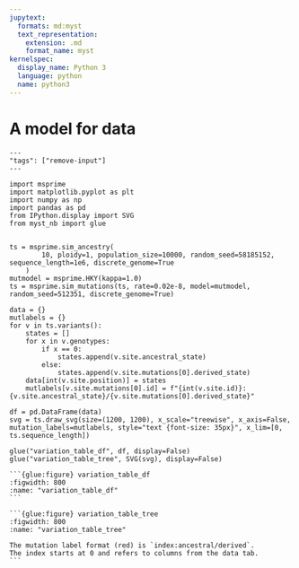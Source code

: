 ```yaml
---
jupytext:
  formats: md:myst
  text_representation:
    extension: .md
    format_name: myst
kernelspec:
  display_name: Python 3
  language: python
  name: python3
---
```


# A model for data

```{code-cell}
---
"tags": ["remove-input"]
---

import msprime
import matplotlib.pyplot as plt
import numpy as np
import pandas as pd
from IPython.display import SVG
from myst_nb import glue


ts = msprime.sim_ancestry(
        10, ploidy=1, population_size=10000, random_seed=58185152, sequence_length=1e6, discrete_genome=True
    )
mutmodel = msprime.HKY(kappa=1.0)
ts = msprime.sim_mutations(ts, rate=0.02e-8, model=mutmodel, random_seed=512351, discrete_genome=True)

data = {}
mutlabels = {}
for v in ts.variants():
    states = []
    for x in v.genotypes:
        if x == 0:
            states.append(v.site.ancestral_state)
        else:
            states.append(v.site.mutations[0].derived_state)
    data[int(v.site.position)] = states
    mutlabels[v.site.mutations[0].id] = f"{int(v.site.id)}:{v.site.ancestral_state}/{v.site.mutations[0].derived_state}"

df = pd.DataFrame(data)
svg = ts.draw_svg(size=(1200, 1200), x_scale="treewise", x_axis=False, mutation_labels=mutlabels, style="text {font-size: 35px}", x_lim=[0, ts.sequence_length])

glue("variation_table_df", df, display=False)
glue("variation_table_tree", SVG(svg), display=False)
```

````{tabbed} The data
```{glue:figure} variation_table_df
:figwidth: 800
:name: "variation_table_df"
```
````

````{tabbed} The tree
```{glue:figure} variation_table_tree
:figwidth: 800
:name: "variation_table_tree"

The mutation label format (red) is `index:ancestral/derived`.
The index starts at 0 and refers to columns from the data tab.
```
````
